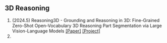 ## 3D Reasoning

1. (2024.5) Reasoning3D - Grounding and Reasoning in 3D: Fine-Grained Zero-Shot Open-Vocabulary 3D Reasoning Part Segmentation via Large Vision-Language Models [[Paper]](https://arxiv.org/abs/2405.19326) [[Project]](https://tianrun-chen.github.io/Reason3D/)
2. 
